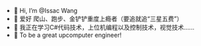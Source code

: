 - 👋 Hi, I’m @Issac Wang
- 👀 爱好 爬山、跑步、金铲铲重度上瘾者（要追就追“三星五费”）
- 🌱 我正在学习C#代码技术，上位机编程以及控制技术，视觉技术......
- 💞️ To be a great upcomputer engineer!


<!---
IssacWang11/IssacWang11 is a ✨ special ✨ repository because its `README.md` (this file) appears on your GitHub profile.
You can click the Preview link to take a look at your changes.
--->
